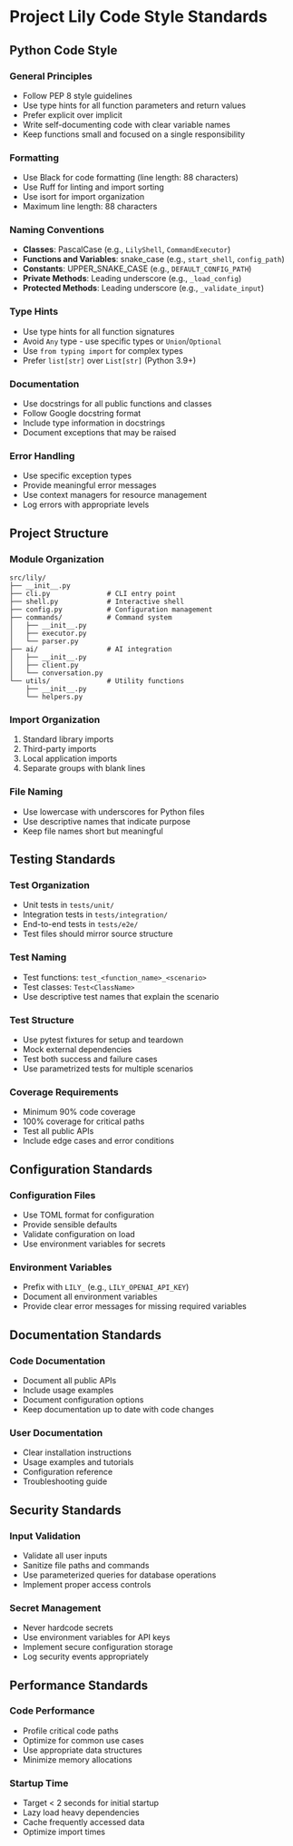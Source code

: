 # Project Lily Code Style Standards

## Python Code Style

### General Principles
- Follow PEP 8 style guidelines
- Use type hints for all function parameters and return values
- Prefer explicit over implicit
- Write self-documenting code with clear variable names
- Keep functions small and focused on a single responsibility

### Formatting
- Use Black for code formatting (line length: 88 characters)
- Use Ruff for linting and import sorting
- Use isort for import organization
- Maximum line length: 88 characters

### Naming Conventions
- **Classes**: PascalCase (e.g., `LilyShell`, `CommandExecutor`)
- **Functions and Variables**: snake_case (e.g., `start_shell`, `config_path`)
- **Constants**: UPPER_SNAKE_CASE (e.g., `DEFAULT_CONFIG_PATH`)
- **Private Methods**: Leading underscore (e.g., `_load_config`)
- **Protected Methods**: Leading underscore (e.g., `_validate_input`)

### Type Hints
- Use type hints for all function signatures
- Avoid `Any` type - use specific types or `Union`/`Optional`
- Use `from typing import` for complex types
- Prefer `list[str]` over `List[str]` (Python 3.9+)

### Documentation
- Use docstrings for all public functions and classes
- Follow Google docstring format
- Include type information in docstrings
- Document exceptions that may be raised

### Error Handling
- Use specific exception types
- Provide meaningful error messages
- Use context managers for resource management
- Log errors with appropriate levels

## Project Structure

### Module Organization
```
src/lily/
├── __init__.py
├── cli.py              # CLI entry point
├── shell.py            # Interactive shell
├── config.py           # Configuration management
├── commands/           # Command system
│   ├── __init__.py
│   ├── executor.py
│   └── parser.py
├── ai/                 # AI integration
│   ├── __init__.py
│   ├── client.py
│   └── conversation.py
└── utils/              # Utility functions
    ├── __init__.py
    └── helpers.py
```

### Import Organization
1. Standard library imports
2. Third-party imports
3. Local application imports
4. Separate groups with blank lines

### File Naming
- Use lowercase with underscores for Python files
- Use descriptive names that indicate purpose
- Keep file names short but meaningful

## Testing Standards

### Test Organization
- Unit tests in `tests/unit/`
- Integration tests in `tests/integration/`
- End-to-end tests in `tests/e2e/`
- Test files should mirror source structure

### Test Naming
- Test functions: `test_<function_name>_<scenario>`
- Test classes: `Test<ClassName>`
- Use descriptive test names that explain the scenario

### Test Structure
- Use pytest fixtures for setup and teardown
- Mock external dependencies
- Test both success and failure cases
- Use parametrized tests for multiple scenarios

### Coverage Requirements
- Minimum 90% code coverage
- 100% coverage for critical paths
- Test all public APIs
- Include edge cases and error conditions

## Configuration Standards

### Configuration Files
- Use TOML format for configuration
- Provide sensible defaults
- Validate configuration on load
- Use environment variables for secrets

### Environment Variables
- Prefix with `LILY_` (e.g., `LILY_OPENAI_API_KEY`)
- Document all environment variables
- Provide clear error messages for missing required variables

## Documentation Standards

### Code Documentation
- Document all public APIs
- Include usage examples
- Document configuration options
- Keep documentation up to date with code changes

### User Documentation
- Clear installation instructions
- Usage examples and tutorials
- Configuration reference
- Troubleshooting guide

## Security Standards

### Input Validation
- Validate all user inputs
- Sanitize file paths and commands
- Use parameterized queries for database operations
- Implement proper access controls

### Secret Management
- Never hardcode secrets
- Use environment variables for API keys
- Implement secure configuration storage
- Log security events appropriately

## Performance Standards

### Code Performance
- Profile critical code paths
- Optimize for common use cases
- Use appropriate data structures
- Minimize memory allocations

### Startup Time
- Target < 2 seconds for initial startup
- Lazy load heavy dependencies
- Cache frequently accessed data
- Optimize import times
